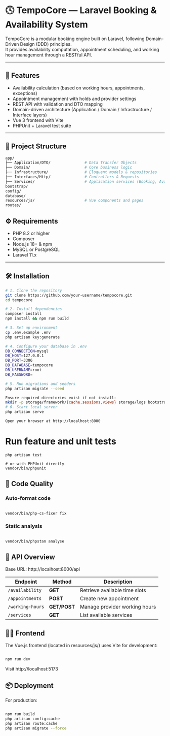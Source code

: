 # 🕓 TempoCore — Laravel Booking & Availability System

TempoCore is a modular booking engine built on Laravel, following Domain-Driven Design (DDD) principles.  
It provides availability computation, appointment scheduling, and working hour management through a RESTful API.

---

## 🚀 Features

- Availability calculation (based on working hours, appointments, exceptions)
- Appointment management with holds and provider settings
- REST API with validation and DTO mapping
- Domain-driven architecture (Application / Domain / Infrastructure / Interface layers)
- Vue 3 frontend with Vite
- PHPUnit + Laravel test suite

---

## 🧩 Project Structure

```bash
app/
├── Application/DTO/               # Data Transfer Objects
├── Domain/                        # Core business logic
├── Infrastructure/                # Eloquent models & repositories
├── Interfaces/Http/               # Controllers & Requests
├── Services/                      # Application services (Booking, Availability)
bootstrap/
config/
database/
resources/js/                      # Vue components and pages
routes/
```

## ⚙️ Requirements

- PHP 8.2 or higher
- Composer
- Node.js 18+ & npm
- MySQL or PostgreSQL
- Laravel 11.x

---

## 🛠️ Installation

```bash
# 1. Clone the repository
git clone https://github.com/your-username/tempocore.git
cd tempocore

# 2. Install dependencies
composer install
npm install && npm run build

# 3. Set up environment
cp .env.example .env
php artisan key:generate

# 4. Configure your database in .env
DB_CONNECTION=mysql
DB_HOST=127.0.0.1
DB_PORT=3306
DB_DATABASE=tempocore
DB_USERNAME=root
DB_PASSWORD=

# 5. Run migrations and seeders
php artisan migrate --seed

Ensure required directories exist if not install:
mkdir -p storage/framework/{cache,sessions,views} storage/logs bootstrap/cache
# 6. Start local server
php artisan serve

Open your browser at http://localhost:8000
```
# Run feature and unit tests
```
php artisan test

# or with PHPUnit directly
vendor/bin/phpunit
```
## 🧹 Code Quality
### Auto-format code
```bash

vendor/bin/php-cs-fixer fix
```

### Static analysis
```bash

vendor/bin/phpstan analyse
```

## 🧱 API Overview
Base URL: http://localhost:8000/api


| Endpoint         | Method     | Description                    |
|------------------|------------|--------------------------------|
| `/availability`  | **GET**    | Retrieve available time slots  |
| `/appointments`  | **POST**   | Create new appointment         |
| `/working-hours` | **GET/POST** | Manage provider working hours  |
| `/services`      | **GET**    | List available services        |

## 🧑‍💻 Frontend
The Vue.js frontend (located in resources/js/) uses Vite for development:
```bash

npm run dev
```
Visit http://localhost:5173

## 📦 Deployment
For production:
````bash

npm run build
php artisan config:cache
php artisan route:cache
php artisan migrate --force


